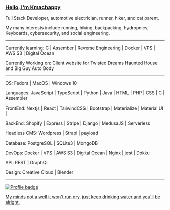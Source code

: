 ### [Hello, I'm Kmachappy](http://www.kmachappy.me/)

Full Stack Developer, automotive electrician, runner, hiker, and cat parent.

My many interests include running, hiking, backpacking, hydropnics, Keyboards, cybersecurity, and social engineering.

---

Currently learning: C | Assember | Reverse Engineering | Docker | VPS | AWS S3 | Digital Ocean 

Currently Working on: Client website for Twisted Dreams Haunted House and Big Guy Auto Body

---

OS: Fedora | MacOS | Windows 10

Languages: JavaScript | TypeScript | Python | Java | HTML | PHP | CSS | C | Assembler

FrontEnd: Nextjs | React | TailwindCSS | Bootstrap | Materialize | Material UI |  

BackEnd: Shopify | Express | Stripe | Django | MedusaJS  | Serverless

Headless CMS: Wordpress | Strapi | payload

Database: PostgreSQL | SQLite3 | MongoDB

DevOps: Docker | VPS | AWS S3 | Digital Ocean | Nginx | jest | Dokku

API: REST | GraphQL

Design: Creative Cloud | Blender

---


[![Profile badge](https://www.codewars.com/users/Kmachappy/badges/small)](https://www.codewars.com/users/Kmachappy)



[My minds not a well it won't run dry, just keep drinking water and you'll be alright.](https://www.youtube.com/watch?v=DbvR_d7MDQc)
